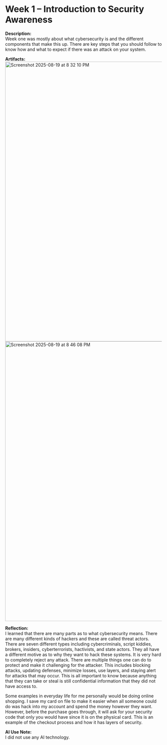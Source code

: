 # Week 1 – Introduction to Security Awareness
 
**Description:**  
Week one was mostly about what cybersecurity is and the different components that make this up. There are key steps that you should follow to know how and what to expect if there was
an attack on your system. 
 
**Artifacts:**  
<img width="1440" height="900" alt="Screenshot 2025-08-19 at 8 32 10 PM" src="https://github.com/user-attachments/assets/3a8dcec0-ad5c-48b6-b327-35a234b9bda4" />  
 <img width="1440" height="900" alt="Screenshot 2025-08-19 at 8 46 08 PM" src="https://github.com/user-attachments/assets/3fc786ec-8abc-4844-927d-d766f5233e23" />

**Reflection:**  
I learned that there are many parts as to what cybersecurity means. There are many different kinds of hackers and these are called threat actors. There are seven different types 
including cybercriminals, script kiddies, brokers, insiders, cyberterrorists, hactivists, and state actors. They all have a different motive as to why they want to hack these systems. 
It is very hard to completely reject any attack. There are multiple things one can do to protect and make it challenging for the attacker. This includes blocking attacks, updating 
defenses, minimize losses, use layers, and staying alert for attacks that may occur. This is all important to know because anything that they can take or steal is still confidential 
information that they did not have access to. 

Some examples in everyday life for me personally would be doing online shopping. I save my card on file to make it easier when all someone could do was hack into my account and spend
the money however they want. However, before the purchase goes through, it will ask for your security code that only you would have since it is on the physical card. This is an 
example of the checkout process and how it has layers of security. 

**AI Use Note:**  
I did not use any AI technology.
